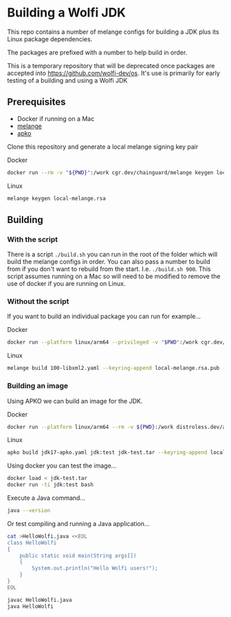 # Building a Wolfi JDK
 
This repo contains a number of melange configs for building a JDK plus its Linux package dependencies.
 
The packages are prefixed with a number to help build in order.
 
This is a temporary repository that will be deprecated once packages are accepted into https://github.com/wolfi-dev/os.  It's use is primarily for early testing of a building and using a Wolfi JDK
## Prerequisites
 
- Docker if running on a Mac
- [melange](https://github.com/chainguard-dev/melange/)
- [apko](https://github.com/chainguard-dev/apko/)

Clone this repository and generate a local melange signing key pair

Docker
```sh
docker run --rm -v "${PWD}":/work cgr.dev/chainguard/melange keygen local-melange.rsa
```

Linux
```sh
melange keygen local-melange.rsa
```

## Building

### With the script

There is a script `./build.sh` you can run in the root of the folder which will build the melange configs in order.  You can also pass a number to build from if you don't want to rebuild from the start.  I.e. `./build.sh 900`.  This script assumes running on a Mac so will need to be modified to remove the use of docker if you are running on Linux.
 

### Without the script
 
If you want to build an individual package you can run for example...

Docker
```sh
docker run --platform linux/arm64 --privileged -v "$PWD":/work cgr.dev/chainguard/melange build /work/100-libxml2.yaml --arch amd64 --keyring-append local-melange.rsa.pub --signing-key local-melange.rsa
```

Linux
```sh
melange build 100-libxml2.yaml --keyring-append local-melange.rsa.pub --signing-key local-melange.rsa
```

### Building an image

Using APKO we can build an image for the JDK.

Docker
```sh
docker run --platform linux/arm64 --rm -v ${PWD}:/work distroless.dev/apko build /work/jdk17-apko.yaml jdk:test /work/jdk-test.tar --build-arch amd64 --keyring-append local-melange.rsa.pub
```

Linux
```sh
apko build jdk17-apko.yaml jdk:test jdk-test.tar --keyring-append local-melange.rsa.pub
```

Using docker you can test the image...
```sh
docker load < jdk-test.tar
docker run -ti jdk:test bash
```

Execute a Java command...
```sh
java --version
```

Or test compiling and running a Java application...
```sh
cat >HelloWolfi.java <<EOL
class HelloWolfi
{
    public static void main(String args[])
    {
        System.out.println("Hello Wolfi users!");
    }
}
EOL

javac HelloWolfi.java
java HelloWolfi
```